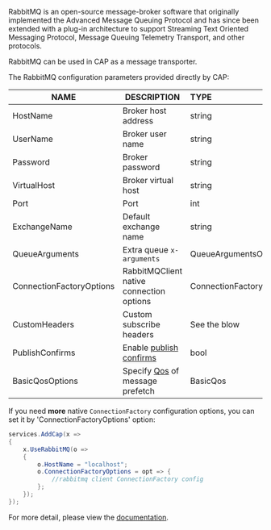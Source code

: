 RabbitMQ is an open-source message-broker software that originally implemented the Advanced Message Queuing Protocol and has since been extended with a plug-in architecture to support Streaming Text Oriented Messaging Protocol, Message Queuing Telemetry Transport, and other protocols.

RabbitMQ can be used in CAP as a message transporter.



The RabbitMQ configuration parameters provided directly by CAP:

| NAME                     | DESCRIPTION                                                  | TYPE                  | DEFAULT           |
| ------------------------ | ------------------------------------------------------------ | :-------------------- | ----------------- |
| HostName                 | Broker host address                                          | string                | localhost         |
| UserName                 | Broker user name                                             | string                | guest             |
| Password                 | Broker password                                              | string                | guest             |
| VirtualHost              | Broker virtual host                                          | string                | /                 |
| Port                     | Port                                                         | int                   | -1                |
| ExchangeName             | Default exchange name                                        | string                | cap.default.topic |
| QueueArguments           | Extra queue `x-arguments`                                    | QueueArgumentsOptions | N/A               |
| ConnectionFactoryOptions | RabbitMQClient native connection options                     | ConnectionFactory     | N/A               |
| CustomHeaders            | Custom subscribe headers                                     | See the blow          | N/A               |
| PublishConfirms          | Enable [publish confirms](https://www.rabbitmq.com/confirms.html#publisher-confirms) | bool                  | false             |
| BasicQosOptions          | Specify [Qos](https://www.rabbitmq.com/consumer-prefetch.html) of message prefetch | BasicQos              | N/A               |



If you need **more** native `ConnectionFactory` configuration options, you can set it by 'ConnectionFactoryOptions' option:

```csharp
services.AddCap(x =>
{
    x.UseRabbitMQ(o =>
    {
        o.HostName = "localhost";
        o.ConnectionFactoryOptions = opt => { 
            //rabbitmq client ConnectionFactory config
        };
    });
});
```



For more detail, please view the [documentation](https://cap.dotnetcore.xyz/user-guide/en/transport/rabbitmq/).